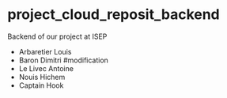 # project_cloud_reposit_backend
Backend of our project at ISEP
- Arbaretier Louis
- Baron Dimitri #modification
- Le Livec Antoine
- Nouis Hichem
- Captain Hook

